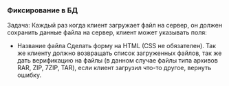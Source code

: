 ### Фиксирование в БД

Задача: Каждый раз когда клиент загружает файл на сервер, он должен сохранить данные файла на сервер, клиент может указывать поля:
* Название файла
Сделать форму на HTML (CSS не обязателен). Так же клиенту должно возвращать список загруженных файлов, так же дать верификацию на файлы (в данном случае файлы типа архивов RAR, ZIP, 7ZIP, TAR), если клиент загрузил что-то другое, вернуть ошибку.